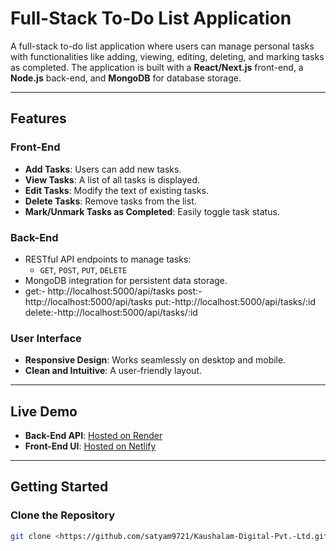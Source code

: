 # Full-Stack To-Do List Application

A full-stack to-do list application where users can manage personal tasks with functionalities like adding, viewing, editing, deleting, and marking tasks as completed. The application is built with a **React/Next.js** front-end, a **Node.js** back-end, and **MongoDB** for database storage.

---

## Features

### Front-End
- **Add Tasks**: Users can add new tasks.
- **View Tasks**: A list of all tasks is displayed.
- **Edit Tasks**: Modify the text of existing tasks.
- **Delete Tasks**: Remove tasks from the list.
- **Mark/Unmark Tasks as Completed**: Easily toggle task status.

### Back-End
- RESTful API endpoints to manage tasks:
  - `GET`, `POST`, `PUT`, `DELETE`
- MongoDB integration for persistent data storage.
- get:- http://localhost:5000/api/tasks
post:-http://localhost:5000/api/tasks
put:-http://localhost:5000/api/tasks/:id
delete:-http://localhost:5000/api/tasks/:id

### User Interface
- **Responsive Design**: Works seamlessly on desktop and mobile.
- **Clean and Intuitive**: A user-friendly layout.

---

## Live Demo

- **Back-End API**: [Hosted on Render](https://backend-n-721u.onrender.com/api/tasks)  
- **Front-End UI**: [Hosted on Netlify](https://tranquil-peony-282a71.netlify.app/)

---

## Getting Started

### Clone the Repository
```bash
git clone <https://github.com/satyam9721/Kaushalam-Digital-Pvt.-Ltd.git>
